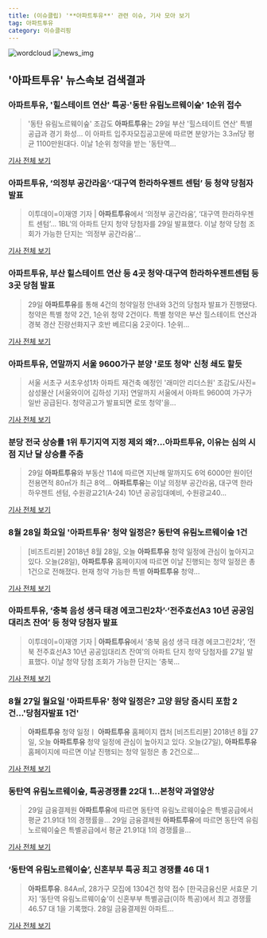 ```yaml
---
title: (이슈클립) '**아파트투유**' 관련 이슈, 기사 모아 보기
tag: 아파트투유
category: 이슈클리핑
---
```

![wordcloud](https://s3.ap-northeast-2.amazonaws.com/lyrics101-wordcloud/2018-08-29-1535506242.png)
![news_img](https://user-images.githubusercontent.com/42597476/44507050-1206f400-a6e4-11e8-8d98-7ffbfebb353f.png)
## **'**아파트투유**'** 뉴스속보 검색결과
### **아파트투유**, '힐스테이트 연산' 특공·'동탄 유림노르웨이숲' 1순위 접수

>'동탄 유림노르웨이숲' 조감도 **아파트투유**는 29일 부산 '힐스테이트 연산' 특별공급과 경기 화성... 이 아파트 입주자모집공고문에 따르면 분양가는 3.3㎡당 평균 1100만원대다. 이날 1순위 청약을 받는 '동탄역...

<a href="http://news.hankyung.com/article/201808298093e" target="_blank">기사 전체 보기</a>

### **아파트투유**, ‘의정부 공간라움’·‘대구역 한라하우젠트 센텀’ 등 청약 당첨자 발표

>이투데이=이재영 기자 | **아파트투유**에서 ‘의정부 공간라움’, ‘대구역 한라하우젠트 센텀’... 1BL’의 아파트 단지 청약 당첨자를 29일 발표했다. 이날 청약 당첨 조회가 가능한 단지는 ‘의정부 공간라움’...

<a href="http://www.etoday.co.kr/news/section/newsview.php?idxno=1657203" target="_blank">기사 전체 보기</a>

### **아파트투유**, 부산 힐스테이트 연산 등 4곳 청약·대구역 한라하우젠트센텀 등 3곳 당첨 발표

>29일 **아파트투유**를 통해 4건의 청약일정 안내와 3건의 당첨자 발표가 진행됐다. 청약은 특별 청약 2건, 1순위 청약 2건이다. 특별 청약은 부산 힐스테이트 연산과 경북 경산 진량선화지구 호반 베르디움 2곳이다. 1순위...

<a href="http://www.kookje.co.kr/news2011/asp/newsbody.asp?code=0200&key=20180829.99099013354" target="_blank">기사 전체 보기</a>

### **아파트투유**, 연말까지 서울 9600가구 분양 '로또 청약' 신청 쇄도 할듯

>서울 서초구 서초우성1차 아파트 재건축 예정인 '래미안 리더스원' 조감도/사진= 삼성물산 [서울와이어 김하성 기자] 연말까지 서울에서 아파트 9600여 가구가 일반 공급된다. 청약공고가 발표되면 로또 청약'을...

<a href="http://www.seoulwire.com/news/articleView.html?idxno=24278" target="_blank">기사 전체 보기</a>

### 분당 전국 상승률 1위 투기지역 지정 제외 왜?...**아파트투유**, 이유는 심의 시점 지난 달 상승률 주춤

>29일 **아파트투유**와 부동산 114에 따르면 지난해 말까지도 6억 6000만 원이던 전용면적 80㎡가 최근 8억... **아파트투유**는 이날 의정부 공간라움, 대구역 한라하우젠트 센텀, 수원광교21(A-24) 10년 공공임대예비, 수원광교40...

<a href="http://www.g-enews.com/ko-kr/news/article/news_all/2018082908214722384e4869c120_1/article.html" target="_blank">기사 전체 보기</a>

### 8월 28일 화요일 '**아파트투유**' 청약 일정은? 동탄역 유림노르웨이숲 1건

>[비즈트리뷴] 2018년 8월 28일, 오늘 **아파트투유** 청약 일정에 관심이 높아지고 있다. 오늘(28일), **아파트투유** 홈페이지에 따르면 이날 진행되는 청약 일정은 총 1건으로 전해졌다. 현재 청약 가능한 특별 **아파트투유** 청약...

<a href="http://www.biztribune.co.kr/news/view.php?no=71269" target="_blank">기사 전체 보기</a>

### **아파트투유**, ‘충북 음성 생극 태경 에코그린2차’·‘전주효선A3 10년 공공임대리츠 잔여’ 등 청약 당첨자 발표

>이투데이=이재영 기자 | **아파트투유**에서 ‘충북 음성 생극 태경 에코그린2차’, ‘전북 전주효선A3 10년 공공임대리츠 잔여’의 아파트 단지 청약 당첨자를 27일 발표했다. 이날 청약 당첨 조회가 가능한 단지는 ‘충북...

<a href="http://www.etoday.co.kr/news/section/newsview.php?idxno=1656262" target="_blank">기사 전체 보기</a>

### 8월 27일 월요일 '**아파트투유**' 청약 일정은? 고양 원당 줌시티 포함 2건...'당첨자발표 1건'

>**아파트투유** 청약 일정ㅣ **아파트투유** 홈페이지 캡처 [비즈트리뷴] 2018년 8월 27일, 오늘 **아파트투유** 청약 일정에 관심이 높아지고 있다. 오늘(27일), **아파트투유** 홈페이지에 따르면 이날 진행되는 청약 일정은 총 2건으로...

<a href="http://www.biztribune.co.kr/news/view.php?no=71108" target="_blank">기사 전체 보기</a>

### 동탄역 유림노르웨이숲, 특공경쟁률 22대 1…본청약 과열양상

>29일 금융결제원 **아파트투유**에 따르면 동탄역 유림노르웨이숲은 특별공급에서 평균 21.91대 1의 경쟁률을... 29일 금융결제원 **아파트투유**에 따르면 동탄역 유림노르웨이숲은 특별공급에서 평균 21.91대 1의 경쟁률을...

<a href="http://www.straightnews.co.kr/news/articleView.html?idxno=34500" target="_blank">기사 전체 보기</a>

### ‘동탄역 유림노르웨이숲’, 신혼부부 특공 최고 경쟁률 46 대 1

>**아파트투유**. 84A㎡, 28가구 모집에 1304건 청약 접수 [한국금융신문 서효문 기자] ‘동탄역 유림노르웨이숲’이 신혼부부 특별공급(이하 특공)에서 최고 경쟁률 46.57 대 1을 기록했다. 28일 금융결제원 아파트...

<a href="http://www.fntimes.com/html/view.php?ud=20180828211354551299ebb03838_18" target="_blank">기사 전체 보기</a>


